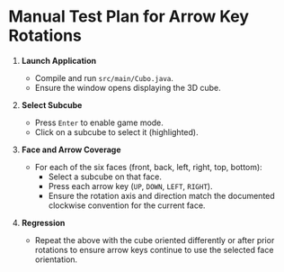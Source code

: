 # Manual Test Plan for Arrow Key Rotations

1. **Launch Application**
   - Compile and run `src/main/Cubo.java`.
   - Ensure the window opens displaying the 3D cube.

2. **Select Subcube**
   - Press `Enter` to enable game mode.
   - Click on a subcube to select it (highlighted).

3. **Face and Arrow Coverage**
   - For each of the six faces (front, back, left, right, top, bottom):
     - Select a subcube on that face.
     - Press each arrow key (`UP`, `DOWN`, `LEFT`, `RIGHT`).
     - Ensure the rotation axis and direction match the documented clockwise convention for the current face.

4. **Regression**
   - Repeat the above with the cube oriented differently or after prior rotations to ensure arrow keys continue to use the selected face orientation.
